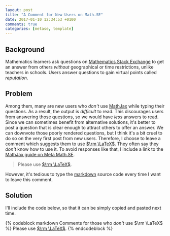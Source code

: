 ```yaml
---
layout: post
title: "A Comment for New Users on Math.SE"
date: 2017-01-10 12:34:53 +0100
comments: true
categories: [metase, template]
---
```


Background
---

Mathematics learners ask questions on
[Mathematics Stack Exchange][mathse] to get an answer from others
*without* geographical or time restrictions, unlike teachers in
schools.  Users answer questions to gain virtual points called
*reputation*.

Problem
---

Among them, many are new users who *don't* use [MathJax] while typing
their questions.  As a result, the output is *difficult* to read.
This discourages users from answering those questions, so we would
have *less* answers to read.  Since we can sometimes benefit from
alternative solutions, it's better to post a question that is clear
enough to attract others to offer an answer.  We can downvote those
poorly rendered questions, but I think it's a bit cruel to do so on
the very first post from new users.  Therefore, I choose to leave a
comment which suggests them to use [$\rm \LaTeX$][LaTeX].  They often
say they *don't* know how to use it.  To avoid responses like that, I
include a link to the [MathJax guide on Meta Math.SE][mmathse5020].

> Please use [$\rm \LaTeX$][mmathse5020].

However, it's tedious to type the [markdown][mathse.md] source code
every time I want to leave this comment.

Solution
---

I'll include the code below, so that it can be simply copied and
pasted next time.

{% codeblock markdown Comments for those who *don't* use $\rm \LaTeX$ %}
Please use [$\rm \LaTeX$](http://meta.math.stackexchange.com/q/5020/290189).
{% endcodeblock %}

[mathse]: http://math.stackexchange.com/
[MathJax]: https://www.mathjax.org/
[LaTeX]: https://www.latex-project.org/
[mmathse5020]: http://meta.math.stackexchange.com/q/5020/290189
[mathse.md]: http://math.stackexchange.com/help/formatting
